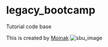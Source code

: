 # legacy_bootcamp
Tutorial code base

This is created by [Moinak](https://sites.google.com/stonybrook.edu/moinakbhattacharya)
![sbu_image](https://github.com/user-attachments/assets/ef3d7867-5140-477c-a792-a14f4f94328a)
